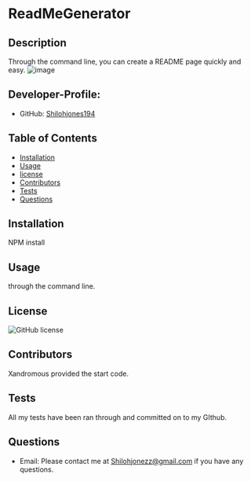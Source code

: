 

# ReadMeGenerator

## Description
Through the command line, you can create a README page quickly and easy.
![image](https://user-images.githubusercontent.com/76697212/118571131-3fb4e680-b732-11eb-9fcc-264c3c143288.png)


## Developer-Profile:
* GitHub: [Shilohjones194](https://github.com/Shilohjones194)

## Table of Contents
* [Installation](#installation)
* [Usage](#usage)
* [license](#license)
* [Contributors](#contributors)
* [Tests](#tests)
* [Questions](#questions)
## Installation
NPM install

## Usage
through the command line.

## License
![GitHub license](https://img.shields.io/badge/license-MIT-blue.svg)

## Contributors
Xandromous provided the start code.

## Tests
All my tests have been ran through and committed on to my GIthub.

## Questions
* Email: Please contact me at [Shilohjonezz@gmail.com](mailto:Shilohjonezz@gmail.com) if you have any questions.


